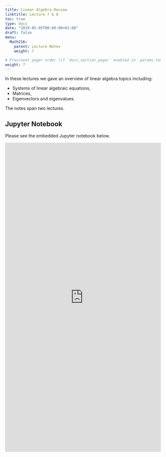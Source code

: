 ```yaml
---
title: Linear Algebra Review
linktitle: Lecture 7 & 8
toc: true
type: docs
date: "2019-05-05T00:00:00+01:00"
draft: false
menu:
  Math216:
    parent: Lecture Notes
    weight: 7

# Prev/next pager order (if `docs_section_pager` enabled in `params.toml`)
weight: 7
---
```

In these lectures we gave an overview of linear algebra topics including:

* Systems of linear algebraic equations,
* Matrices,
* Eigenvectors and eigenvalues.

The notes span two lectures.

## Jupyter Notebook
Please see the embedded Jupyter notebook below.

<iframe
      src="http://nbviewer.jupyter.org/url/homepages.uc.edu/~bilman/216notes/216Lecture7-8.ipynb?flush_cache=true"
      width="100%"
      height="1000px"
      style="border:none;">
    </iframe>
